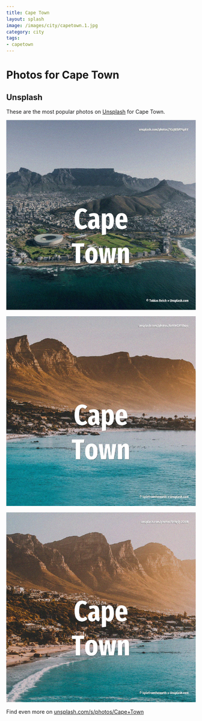 ```yaml
---
title: Cape Town
layout: splash
image: /images/city/capetown.1.jpg
category: city
tags:
- capetown
---
```

# Photos for Cape Town

## Unsplash

These are the most popular photos on [Unsplash](https://unsplash.com) for Cape Town.

![Cape Town](/images/city/capetown.1.jpg)

![Cape Town](/images/city/capetown.2.jpg)

![Cape Town](/images/city/capetown.3.jpg)

Find even more on [unsplash.com/s/photos/Cape+Town](https://unsplash.com/s/photos/Cape+Town)